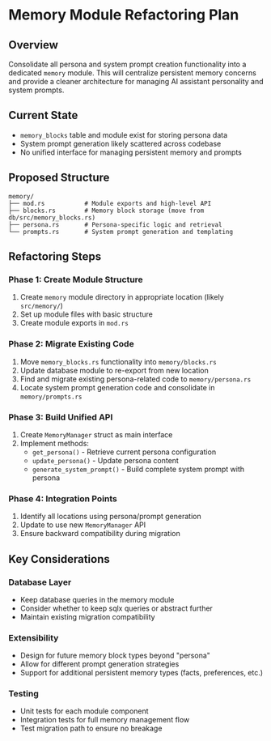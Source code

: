 # Memory Module Refactoring Plan

## Overview

Consolidate all persona and system prompt creation functionality into a dedicated `memory` module. This will centralize persistent memory concerns and provide a cleaner architecture for managing AI assistant personality and system prompts.

## Current State

- `memory_blocks` table and module exist for storing persona data
- System prompt generation likely scattered across codebase
- No unified interface for managing persistent memory and prompts

## Proposed Structure

```
memory/
├── mod.rs           # Module exports and high-level API
├── blocks.rs        # Memory block storage (move from db/src/memory_blocks.rs)
├── persona.rs       # Persona-specific logic and retrieval
└── prompts.rs       # System prompt generation and templating
```

## Refactoring Steps

### Phase 1: Create Module Structure

1. Create `memory` module directory in appropriate location (likely `src/memory/`)
2. Set up module files with basic structure
3. Create module exports in `mod.rs`

### Phase 2: Migrate Existing Code

1. Move `memory_blocks.rs` functionality into `memory/blocks.rs`
2. Update database module to re-export from new location
3. Find and migrate existing persona-related code to `memory/persona.rs`
4. Locate system prompt generation code and consolidate in `memory/prompts.rs`

### Phase 3: Build Unified API

1. Create `MemoryManager` struct as main interface
2. Implement methods:
   - `get_persona()` - Retrieve current persona configuration
   - `update_persona()` - Update persona content
   - `generate_system_prompt()` - Build complete system prompt with persona

### Phase 4: Integration Points

1. Identify all locations using persona/prompt generation
2. Update to use new `MemoryManager` API
3. Ensure backward compatibility during migration

## Key Considerations

### Database Layer

- Keep database queries in the memory module
- Consider whether to keep sqlx queries or abstract further
- Maintain existing migration compatibility

### Extensibility

- Design for future memory block types beyond "persona"
- Allow for different prompt generation strategies
- Support for additional persistent memory types (facts, preferences, etc.)

### Testing

- Unit tests for each module component
- Integration tests for full memory management flow
- Test migration path to ensure no breakage
